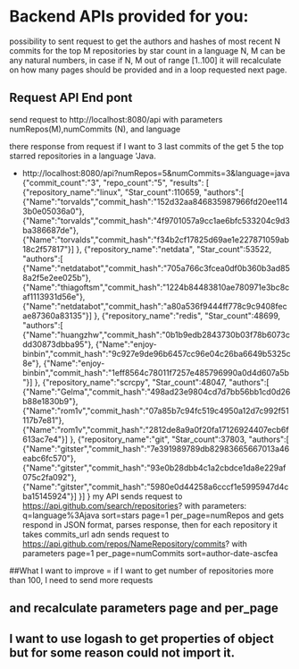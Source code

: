 # Backend APIs provided for you:
possibility to sent request to get the authors and hashes of most recent N commits for
the top M repositories by star count in a language 
N, M can be any natural numbers, in case if N, M out of range [1..100] it will recalculate on how many pages
should be provided and in a loop requested next page.
## Request API End pont 
send request to http://localhost:8080/api with parameters numRepos(M),numCommits (N), and language

there response from request if I want to 3 last commits of the get 5 the top starred repositories in a language 'Java.
 - http://localhost:8080/api?numRepos=5&numCommits=3&language=java
{"commit_count":"3",
  "repo_count":"5",
  "results":
  [
    {"repository_name":"linux",
     "Star_count":110659,
     "authors":[
        {"Name":"torvalds","commit_hash":"152d32aa846835987966fd20ee1143b0e05036a0"},
        {"Name":"torvalds","commit_hash":"4f9701057a9cc1ae6bfc533204c9d3ba386687de"},
        {"Name":"torvalds","commit_hash":"f34b2cf17825d69ae1e227871059ab18c2f57817"}]
        },
    {"repository_name":"netdata",
     "Star_count":53522,
     "authors":[
        {"Name":"netdatabot","commit_hash":"705a766c3fcea0df0b360b3ad858a2f5e2ee025b"},
        {"Name":"thiagoftsm","commit_hash":"1224b84483810ae780971e3bc8caf1113931d56e"},
        {"Name":"netdatabot","commit_hash":"a80a536f9444ff778c9c9408fecae87360a83135"}]
        },
    {"repository_name":"redis",
      "Star_count":48699,
      "authors":[
          {"Name":"huangzhw","commit_hash":"0b1b9edb2843730b03f78b6073cdd30873dbba95"},
          {"Name":"enjoy-binbin","commit_hash":"9c927e9de96b6457cc96e04c26ba6649b5325c8e"},
          {"Name":"enjoy-binbin","commit_hash":"1eff8564c78011f7257e485796990a0d4d607a5b"}]
          },
    {"repository_name":"scrcpy",
     "Star_count":48047,
     "authors":[
     {"Name":"Gelma","commit_hash":"498ad23e9804cd7d7bb56bb1cd0d26b88e1830b9"},
     {"Name":"rom1v","commit_hash":"07a85b7c94fc519c4950a12d7c992f51117b7e81"},
     {"Name":"rom1v","commit_hash":"2812de8a9a0f20fa17126924407ecb6f613ac7e4"}]
     },
     {"repository_name":"git",
      "Star_count":37803,
      "authors":[
      {"Name":"gitster","commit_hash":"7e391989789db82983665667013a46eabc6fc570"},
      {"Name":"gitster","commit_hash":"93e0b28dbb4c1a2cbdce1da8e229af075c2fa092"},
      {"Name":"gitster","commit_hash":"5980e0d44258a6cccf1e5995947d4cba15145924"}]
      }]
      }
my API sends request to https://api.github.com/search/repositories?
with parameters: q=language%3Ajava 
                 sort=stars
                 page=1 
                 per_page=numRepos and gets respond in JSON format, parses response,
                 then for each repository it takes commits_url adn sends request to 
                 https://api.github.com/repos/NameRepository/commits? 
                 with parameters 
                    page=1
                    per_page=numCommits
                    sort=author-date-ascfea
                    
##What I want to improve = if I want to get number of repositories more than 100, I need to send more requests 
## and recalculate parameters page and per_page  
## I want to use logash to get properties of object but for some reason could not import it.            


